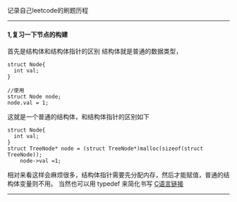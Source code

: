 记录自己leetcode的刷题历程

------
#### 1,复习一下节点的构建
首先是结构体和结构体指针的区别
结构体就是普通的数据类型，
```
struct Node{
  int val;
}

//使用
struct Node node;
node.val = 1;
```

这就是一个普通的结构体，和结构体指针的区别如下
```
struct Node{
  int val;
}
struct TreeNode* node = (struct TreeNode*)malloc(sizeof(struct TreeNode));
	node->val =1;
```
相对来看这样会麻烦很多，结构体指针需要先分配内存，然后才能赋值，普通的结构体变量则不用。
当然也可以用  typedef  来简化书写
[C语言链接](https://github.com/iszhixiang/leetcode_solve/blob/main/%E8%8A%82%E7%82%B9%E4%BA%8C%E5%8F%89%E6%A0%91%E7%9A%84%E6%9E%84%E5%BB%BA.cpp)

--------------
